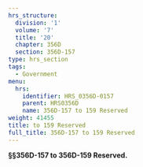 ```yaml
---
hrs_structure:
  division: '1'
  volume: '7'
  title: '20'
  chapter: 356D
  section: 356D-157
type: hrs_section
tags:
  - Government
menu:
  hrs:
    identifier: HRS_0356D-0157
    parent: HRS0356D
    name: 356D-157 to 159 Reserved
weight: 41455
title: to 159 Reserved
full_title: 356D-157 to 159 Reserved
---
```

**§§356D-157 to 356D-159 Reserved.**